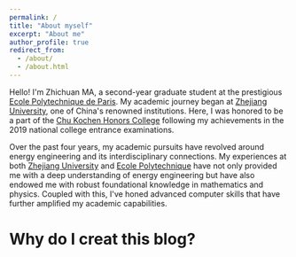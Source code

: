 ```yaml
---
permalink: /
title: "About myself"
excerpt: "About me"
author_profile: true
redirect_from: 
  - /about/
  - /about.html
---
```


Hello! I'm Zhichuan MA, a second-year graduate student at the prestigious [Ecole Polytechnique de Paris](https://www.polytechnique.edu/). My academic journey began at [Zhejiang University](https://www.zju.edu.cn/english/), one of China's renowned institutions. Here, I was honored to be a part of the [Chu Kochen Honors College](https://zh.wikipedia.org/zh-hans/%E6%B5%99%E6%B1%9F%E5%A4%A7%E5%AD%A6%E7%AB%BA%E5%8F%AF%E6%A1%A2%E5%AD%A6%E9%99%A2) following my achievements in the 2019 national college entrance examinations.

Over the past four years, my academic pursuits have revolved around energy engineering and its interdisciplinary connections. My experiences at both [Zhejiang University](https://www.zju.edu.cn/english/) and [Ecole Polytechnique](https://www.polytechnique.edu/) have not only provided me with a deep understanding of energy engineering but have also endowed me with robust foundational knowledge in mathematics and physics. Coupled with this, I've honed advanced computer skills that have further amplified my academic capabilities.

# Why do I creat this blog?

